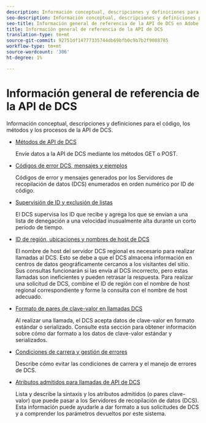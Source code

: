 ```yaml
---
description: Información conceptual, descripciones y definiciones para el código, los métodos y los procesos de la API de DCS.
seo-description: Información conceptual, descripciones y definiciones para el código, los métodos y los procesos de la API de DCS en Adobe Audiencia Manager (AAM).
seo-title: Información general de referencia de la API de DCS en Adobe Audiencia Manager (AAM)
title: Información general de referencia de la API de DCS
translation-type: tm+mt
source-git-commit: 92751df14777335744db69bfb0c9b7b2f9088785
workflow-type: tm+mt
source-wordcount: '306'
ht-degree: 1%

---
```



# Información general de referencia de la API de DCS

Información conceptual, descripciones y definiciones para el código, los métodos y los procesos de la API de DCS.

* [Métodos de API de DCS](/help/using/api/dcs-intro/dcs-api-reference/dcs-api-methods.md)

   Envíe datos a la API de DCS mediante los métodos GET o POST.

* [Códigos de error DCS, mensajes y ejemplos](/help/using/api/dcs-intro/dcs-api-reference/dcs-error-codes.md)

   Códigos de error y mensajes generados por los Servidores de recopilación de datos (DCS) enumerados en orden numérico por ID de código.

* [Supervisión de ID y exclusión de listas](/help/using/api/dcs-intro/dcs-api-reference/id-monitoring-denylisting.md)

   El DCS supervisa los ID que recibe y agrega los que se envían a una lista de denegación a una velocidad inusualmente alta durante un corto período de tiempo.

* [ID de región, ubicaciones y nombres de host de DCS](/help/using/api/dcs-intro/dcs-api-reference/dcs-regions.md)

   El nombre de host del servidor DCS regional es necesario para realizar llamadas al DCS. Esto se debe a que el DCS almacena información en centros de datos geográficamente cercanos a los visitantes del sitio. Sus consultas funcionarán si las envía al DCS incorrecto, pero estas llamadas son ineficientes y pueden retrasar la respuesta. Para realizar una solicitud de DCS, combine el ID de región con el nombre de host regional correspondiente y forme la consulta con el nombre de host adecuado.

* [Formato de pares de clave-valor en llamadas DCS](/help/using/api/dcs-intro/dcs-api-reference/dcs-key-format.md)

   Al realizar una llamada, el DCS acepta datos de clave-valor en formato estándar o serializado. Consulte esta sección para obtener información sobre cómo dar formato a los datos de clave-valor estándar y serializados.

* [Condiciones de carrera y gestión de errores](/help/using/api/dcs-intro/dcs-api-reference/dcs-race-conditions.md)

   Describe cómo evitar las condiciones de carrera y el manejo de errores de DCS.

* [Atributos admitidos para llamadas de API de DCS](/help/using/api/dcs-intro/dcs-api-reference/dcs-keys.md)

   Lista y describe la sintaxis y los atributos admitidos (o pares clave-valor) que puede pasar a los Servidores de recopilación de datos (DCS). Esta información puede ayudarle a dar formato a sus solicitudes de DCS y a comprender los parámetros devueltos por este sistema.
